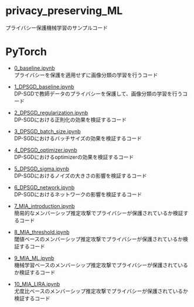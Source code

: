 # privacy_preserving_ML
プライバシー保護機械学習のサンプルコード

# PyTorch
- [0_baseline.ipynb](https://github.com/toshi-4886/privacy_preserving_ML/blob/main/PyTorch/0_baseline.ipynb)  
プライバシーを保護を適用せずに画像分類の学習を行うコード

- [1_DPSGD_baseline.ipynb](https://github.com/toshi-4886/privacy_preserving_ML/blob/main/PyTorch/1_DPSGD_baseline.ipynb)  
DP-SGDで教師データのプライバシーを保護して、画像分類の学習を行うコード

- [2_DPSGD_regularization.ipynb](https://github.com/toshi-4886/privacy_preserving_ML/blob/main/PyTorch/2_DPSGD_regularization.ipynb)  
DP-SGDにおける正則化の効果を検証するコード  

- [3_DPSGD_batch_size.ipynb](https://github.com/toshi-4886/privacy_preserving_ML/blob/main/PyTorch/3_DPSGD_batch_size.ipynb)  
DP-SGDにおけるバッチサイズの効果を検証するコード 

- [4_DPSGD_optimizer.ipynb](https://github.com/toshi-4886/privacy_preserving_ML/blob/main/PyTorch/4_DPSGD_optimizer.ipynb)  
DP-SGDにおけるoptimizerの効果を検証するコード 

- [5_DPSGD_sigma.ipynb](https://github.com/toshi-4886/privacy_preserving_ML/blob/main/PyTorch/5_DPSGD_sigma.ipynb)  
DP-SGDにおけるノイズの大きさの影響を検証するコード 

- [6_DPSGD_network.ipynb](https://github.com/toshi-4886/privacy_preserving_ML/blob/main/PyTorch/6_DPSGD_network.ipynb)  
DP-SGDにおけるネットワークの影響を検証するコード 

- [7_MIA_introduction.ipynb](https://github.com/toshi-4886/privacy_preserving_ML/blob/main/PyTorch/7_MIA_introduction.ipynb)  
簡易的なメンバーシップ推定攻撃でプライバシーが保護されているか検証するコード 

- [8_MIA_threshold.ipynb](https://github.com/toshi-4886/privacy_preserving_ML/blob/main/PyTorch/8_MIA_threshold.ipynb)  
閾値ベースのメンバーシップ推定攻撃でプライバシーが保護されているか検証するコード 

- [9_MIA_ML.ipynb](https://github.com/toshi-4886/privacy_preserving_ML/blob/main/PyTorch/9_MIA_ML.ipynb)  
機械学習ベースのメンバーシップ推定攻撃でプライバシーが保護されているか検証するコード 

- [10_MIA_LIRA.ipynb](https://github.com/toshi-4886/privacy_preserving_ML/blob/main/PyTorch/10_MIA_LIRA.ipynb)  
尤度比ベースのメンバーシップ推定攻撃でプライバシーが保護されているか検証するコード  

